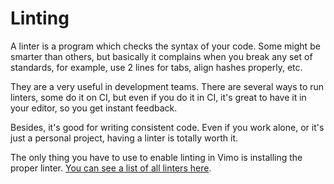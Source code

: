 # Linting
A linter is a program which checks the syntax of your code. Some might be
smarter than others, but basically it complains when you break any set of
standards, for example, use 2 lines for tabs, align hashes properly, etc.

They are a very useful in development teams. There are several ways to run
linters, some do it on CI, but even if you do it in CI, it's great to have it in
your editor, so you get instant feedback.

Besides, it's good for writing consistent code. Even if you work alone, or it's
just a personal project, having a linter is totally worth it.

The only thing you have to use to enable linting in Vimo is installing the
proper linter. [You can see a list of all linters
here](https://github.com/w0rp/ale#supported-languages).

